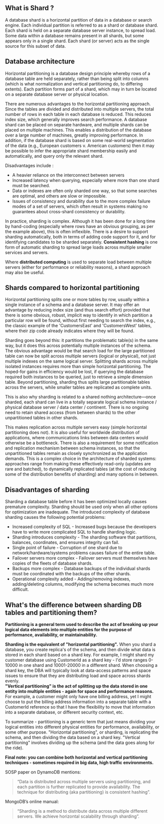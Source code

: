 ## What is Shard ?
A database shard is a horizontal partition of data in a database or search engine. Each individual partition is referred to as a shard or database shard. Each shard is held on a separate database server instance, to spread load.
Some data within a database remains present in all shards, but some appears only in a single shard. Each shard (or server) acts as the single source for this subset of data.

## Database architecture
Horizontal partitioning is a database design principle whereby rows of a database table are held separately, rather than being split into columns (which is what normalization and vertical partitioning do, to differing extents). Each partition forms part of a shard, which may in turn be located on a separate database server or physical location.

There are numerous advantages to the horizontal partitioning approach. Since the tables are divided and distributed into multiple servers, the total number of rows in each table in each database is reduced. This reduces index size, which generally improves search performance. A database shard can be placed on separate hardware, and multiple shards can be placed on multiple machines. This enables a distribution of the database over a large number of machines, greatly improving performance. In addition, if the database shard is based on some real-world segmentation of the data (e.g., European customers v. American customers) then it may be possible to infer the appropriate shard membership easily and automatically, and query only the relevant shard.

Disadvantages include :
* A heavier reliance on the interconnect between servers
* Increased latency when querying, especially where more than one shard must be searched.
* Data or indexes are often only sharded one way, so that some searches are optimal, and others are slow or impossible.
* Issues of consistency and durability due to the more complex failure modes of a set of servers, which often result in systems making no guarantees about cross-shard consistency or durability.

In practice, sharding is complex. Although it has been done for a long time by hand-coding (especially where rows have an obvious grouping, as per the example above), this is often inflexible. There is a desire to support sharding automatically, both in terms of adding code support for it, and for identifying candidates to be sharded separately. __Consistent hashing__ is one form of automatic sharding to spread large loads across multiple smaller services and servers.

Where __distributed computing__ is used to separate load between multiple servers (either for performance or reliability reasons), a shard approach may also be useful.

## Shards compared to horizontal partitioning
Horizontal partitioning splits one or more tables by row, usually within a single instance of a schema and a database server. It may offer an advantage by reducing index size (and thus search effort) provided that there is some obvious, robust, implicit way to identify in which partition a particular row will be found, without first needing to search the index, e.g., the classic example of the 'CustomersEast' and 'CustomersWest' tables, where their zip code already indicates where they will be found.

Sharding goes beyond this: it partitions the problematic table(s) in the same way, but it does this across potentially multiple instances of the schema. The obvious advantage would be that search load for the large partitioned table can now be split across multiple servers (logical or physical), not just multiple indexes on the same logical server.
Splitting shards across multiple isolated instances requires more than simple horizontal partitioning. The hoped-for gains in efficiency would be lost, if querying the database required both instances to be queried, just to retrieve a simple dimension table. Beyond partitioning, sharding thus splits large partitionable tables across the servers, while smaller tables are replicated as complete units.

This is also why sharding is related to a shared nothing architecture—once sharded, each shard can live in a totally separate logical schema instance / physical database server / data center / continent. There is no ongoing need to retain shared access (from between shards) to the other unpartitioned tables in other shards.

This makes replication across multiple servers easy (simple horizontal partitioning does not). It is also useful for worldwide distribution of applications, where communications links between data centers would otherwise be a bottleneck.
There is also a requirement for some notification and replication mechanism between schema instances, so that the unpartitioned tables remain as closely synchronized as the application demands. This is a complex choice in the architecture of sharded systems: approaches range from making these effectively read-only (updates are rare and batched), to dynamically replicated tables (at the cost of reducing some of the distribution benefits of sharding) and many options in between.

## Disadvantages of sharding
Sharding a database table before it has been optimized locally causes premature complexity. Sharding should be used only when all other options for optimization are inadequate. The introduced complexity of database sharding causes the following potential problems:
* Increased complexity of SQL - Increased bugs because the developers have to write more complicated SQL to handle sharding logic.
* Sharding introduces complexity - The sharding software that partitions, balances, coordinates, and ensures integrity can fail.
* Single point of failure - Corruption of one shard due to network/hardware/systems problems causes failure of the entire table.
* Failover servers more complex - Failover servers must themselves have copies of the fleets of database shards.
* Backups more complex - Database backups of the individual shards must be coordinated with the backups of the other shards.
* Operational complexity added - Adding/removing indexes, adding/deleting columns, modifying the schema becomes much more difficult.

## What's the difference between sharding DB tables and partitioning them?
__Partitioning is a general term used to describe the act of breaking up your logical data elements into multiple entities for the purpose of performance, availability, or maintainability.__  

__Sharding is the equivalent of "horizontal partitioning".__  When you shard a database, you create replica's of the schema, and then divide what data is stored in each shard based on a shard key.  For example, I might shard my customer database using CustomerId as a shard key - I'd store ranges 0-10000 in one shard and 10001-20000 in a different shard.  When choosing a shard key, the DBA will typically look at data-access patterns and space issues to ensure that they are distributing load and space across shards evenly.  
__"Vertical partitioning" is the act of splitting up the data stored in one entity into multiple entities - again for space and performance reasons.__  For example, a customer might only have one billing address, yet I might choose to put the billing address information into a separate table with a CustomerId reference so that I have the flexibility to move that information into a separate database, or different security context, etc.    

To summarize - partitioning is a generic term that just means dividing your logical entities into different physical entities for performance, availability, or some other purpose.  "Horizontal partitioning", or sharding, is replicating the schema, and then dividing the data based on a shard key.  "Vertical partitioning" involves dividing up the schema (and the data goes along for the ride).  

__Final note: you can combine both horizontal and vertical partitioning techniques - sometimes required in big data, high traffic environments.__

SOSP paper on DynamoDB mentions:
> “Data is distributed across multiple servers using partitioning, and each partition is further replicated to provide availability. The technique for distributing (aka partitioning) is consistent hashing”.

MongoDB’s online manual:
> “Sharding is a method to distribute data across multiple different servers. We achieve horizontal scalability through sharding”.


